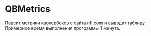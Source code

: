 # QBMetrics

Парсит метрики квотербеков с сайта nfl.com и выводит таблицу.
Примерное время выполнения программы 1 минута.
